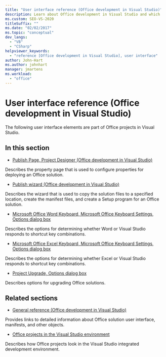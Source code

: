 ```yaml
---
title: "User interface reference (Office development in Visual Studio)"
description: Learn about Office development in Visual Studio and which user interface elements are part of Office projects.
ms.custom: SEO-VS-2020
titleSuffix: ""
ms.date: "02/02/2017"
ms.topic: "conceptual"
dev_langs:
  - "VB"
  - "CSharp"
helpviewer_keywords:
  - "reference [Office development in Visual Studio], user interface"
author: John-Hart
ms.author: johnhart
manager: jmartens
ms.workload:
  - "office"
---
```

# User interface reference (Office development in Visual Studio)
  The following user interface elements are part of Office projects in Visual Studio.

## In this section
- [Publish Page, Project Designer &#40;Office development in Visual Studio&#41;](../vsto/publish-page-project-designer-office-development-in-visual-studio.md)

 Describes the property page that is used to configure properties for deploying an Office solution.

- [Publish wizard &#40;Office development in Visual Studio&#41;](../vsto/publish-wizard-office-development-in-visual-studio.md)

 Describes the wizard that is used to copy the solution files to a specified location, create the manifest files, and create a Setup program for an Office solution.

- [Microsoft Office Word Keyboard, Microsoft Office Keyboard Settings, Options dialog box](../vsto/microsoft-office-word-keyboard-microsoft-office-keyboard-settings-options-dialog-box.md)

 Describes the options for determining whether Word or Visual Studio responds to shortcut key combinations.

- [Microsoft Office Excel Keyboard, Microsoft Office Keyboard Settings, Options dialog box](../vsto/microsoft-office-excel-keyboard-microsoft-office-keyboard-settings-options-dialog-box.md)

 Describes the options for determining whether Excel or Visual Studio responds to shortcut key combinations.

- [Project Upgrade, Options dialog box](../vsto/project-upgrade-options-dialog-box.md)

 Describes options for upgrading Office solutions.

## Related sections
- [General reference &#40;Office development in Visual Studio&#41;](../vsto/general-reference-office-development-in-visual-studio.md)

 Provides links to detailed information about Office solution user interface, manifests, and other objects.

- [Office projects in the Visual Studio environment](../vsto/office-projects-in-the-visual-studio-environment.md)

 Describes how Office projects look in the Visual Studio integrated development environment.
